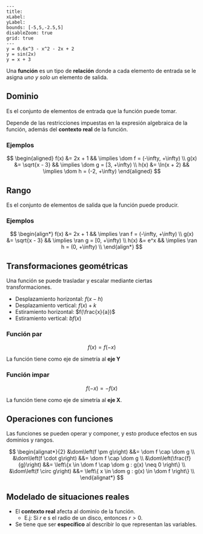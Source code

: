 
```functionplot
---
title: 
xLabel: 
yLabel: 
bounds: [-5,5,-2.5,5]
disableZoom: true
grid: true
---
y = 0.6x^3 - x^2 - 2x + 2
y = sin(2x)
y = x + 3
```

Una **función** es un tipo de **relación** donde a cada elemento de entrada se le asigna *uno y solo un* elemento de salida.

## Dominio

Es el conjunto de elementos de entrada que la función puede tomar.

Depende de las restricciones impuestas en la expresión algebraica de la función, además del **contexto real** de la función.

### Ejemplos

$$
\begin{aligned}
f(x) &= 2x + 1       && \implies    \dom f = (-\infty, +\infty) \\
g(x) &= \sqrt{x - 3} && \implies    \dom g = [3, +\infty) \\
h(x) &= \ln(x + 2)   && \implies    \dom h = (-2, +\infty)
\end{aligned}
$$

## Rango

Es el conjunto de elementos de salida que la función puede producir.

### Ejemplos

$$
\begin{align*}
f(x) &= 2x + 1       && \implies \ran f = (-\infty, +\infty) \\
g(x) &= \sqrt{x - 3} && \implies \ran g = [0, +\infty) \\
h(x) &= e^x          && \implies \ran h = (0, +\infty) \\
\end{align*}
$$

## Transformaciones geométricas

Una función se puede trasladar y escalar mediante ciertas transformaciones.

- Desplazamiento horizontal: $f(x - h)$
- Desplazamiento vertical: $f(x) + k$
- Estiramiento horizontal: $f(\frac{x}{a})$
- Estiramiento vertical: $bf(x)$

### Función par

$$
f(x) = f(-x)
$$

La función tiene como eje de simetría al **eje Y**

### Función impar

$$
f(-x) = -f(x)
$$

La función tiene como eje de simetría al **eje X**.

## Operaciones con funciones

Las funciones se pueden operar y componer, y esto produce efectos en sus dominios y rangos.

$$
\begin{alignat*}{2}
&\dom\left(f \pm g\right)   &&= \dom f \cap \dom g \\
&\dom\left(f \cdot g\right) &&= \dom f \cap \dom g \\
&\dom\left(\frac{f}{g}\right) &&= \left\{x \in \dom f \cap \dom g : g(x) \neq 0 \right\} \\
&\dom\left(f \circ g\right) &&= \left\{ x \in \dom g : g(x) \in \dom f \right\} \\
\end{alignat*}
$$

## Modelado de situaciones reales

- El **contexto real** afecta al dominio de la función.
	- E.j: Si $r$ e s el radio de un disco, entonces $r \gt 0$.
- Se tiene que ser **específico** al describir lo que representan las variables.
